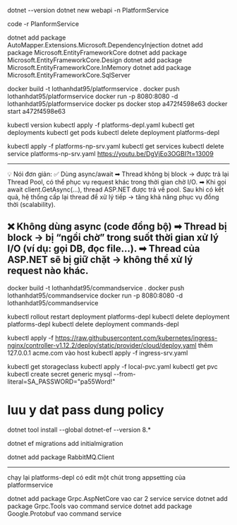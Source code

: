 ﻿dotnet --version
dotnet new webapi -n PlatformService

code -r PlanformService

dotnet add package AutoMapper.Extensions.Microsoft.DependencyInjection
dotnet add package Microsoft.EntityFrameworkCore
dotnet add package Microsoft.EntityFrameworkCore.Design
dotnet add package Microsoft.EntityFrameworkCore.InMemory
dotnet add package Microsoft.EntityFrameworkCore.SqlServer

docker build -t lothanhdat95/platformservice .
docker push lothanhdat95/platformservice
docker run -p 8080:8080 -d lothanhdat95/platformservice
docker ps
docker stop a472f4598e63
docker start a472f4598e63

kubectl version
kubectl apply -f platforms-depl.yaml
kubectl get deployments
kubectl get pods
kubectl delete deployment platforms-depl

kubectl apply -f platforms-np-srv.yaml
kubectl get services
kubectl delete service platforms-np-srv.yaml
https://youtu.be/DgVjEo3OGBI?t=13009



----
💡 Nói đơn giản:
✅ Dùng async/await
➡ Thread không bị block → được trả lại Thread Pool, có thể phục vụ request khác trong thời gian chờ I/O.
➡ Khi gọi await client.GetAsync(...), thread ASP.NET được trả về pool. Sau khi có kết quả, hệ thống cấp lại thread để xử lý tiếp → tăng khả năng phục vụ đồng thời (scalability).

❌ Không dùng async (code đồng bộ)
➡ Thread bị block → bị “ngồi chờ” trong suốt thời gian xử lý I/O (ví dụ: gọi DB, đọc file…).
➡ Thread của ASP.NET sẽ bị giữ chặt → không thể xử lý request nào khác.
----


docker build -t lothanhdat95/commandservice .
docker push lothanhdat95/commandservice
docker run -p 8080:8080 -d lothanhdat95/commandservice

kubectl rollout restart deployment platforms-depl
kubectl delete deployment platforms-depl
kubectl delete deployment commands-depl


kubectl apply -f https://raw.githubusercontent.com/kubernetes/ingress-nginx/controller-v1.12.2/deploy/static/provider/cloud/deploy.yaml
thêm 127.0.0.1 acme.com vào host
kubectl apply -f ingress-srv.yaml

kubectl get storageclass
kubectl apply -f local-pvc.yaml
kubectl get pvc
kubectl create secret generic mysql --from-literal=SA_PASSWORD="pa55Word!" 
# luu y dat pass dung policy
dotnet tool install --global dotnet-ef --version 8.*

dotnet ef migrations add initialmigration

dotnet add package RabbitMQ.Client

----
chạy lại platforms-depl
có edit một chút trong appsetting của platformservice

dotnet add package Grpc.AspNetCore vao car 2 service service
dotnet add package Grpc.Tools vao command service 
dotnet add package Google.Protobuf vao command service